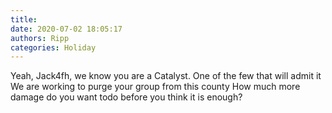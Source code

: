 ```yaml
---
title: 
date: 2020-07-02 18:05:17
authors: Ripp
categories: Holiday
---
```


 Yeah, Jack4fh,  we know you are a Catalyst.   One of the few that will admit it
We are working to purge your group from this county
How much more damage do you want todo before you think it is enough?